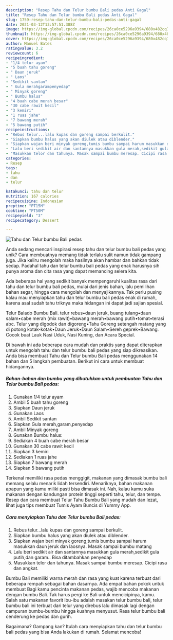 ```yaml
---
description: "Resep Tahu dan Telur bumbu Bali pedas Anti Gagal"
title: "Resep Tahu dan Telur bumbu Bali pedas Anti Gagal"
slug: 1759-resep-tahu-dan-telur-bumbu-bali-pedas-anti-gagal
date: 2021-03-12T13:57:51.388Z
image: https://img-global.cpcdn.com/recipes/26ca0ce5296a9394/680x482cq70/tahu-dan-telur-bumbu-bali-pedas-foto-resep-utama.jpg
thumbnail: https://img-global.cpcdn.com/recipes/26ca0ce5296a9394/680x482cq70/tahu-dan-telur-bumbu-bali-pedas-foto-resep-utama.jpg
cover: https://img-global.cpcdn.com/recipes/26ca0ce5296a9394/680x482cq70/tahu-dan-telur-bumbu-bali-pedas-foto-resep-utama.jpg
author: Manuel Bates
ratingvalue: 3.2
reviewcount: 6
recipeingredient:
- "1/4 telur ayam"
- "5 buah tahu goreng"
- " Daun jeruk"
- " Laos"
- "Sedikit santan"
- " Gula merahgarampenyedap"
- " Minyak goreng"
- " Bumbu halus"
- "4 buah cabe merah besar"
- "30 cabe rawit kecil"
- "3 kemiri"
- "1 ruas jahe"
- "7 bawang merah"
- "5 bawang putih"
recipeinstructions:
- "Rebus telur...lalu kupas dan goreng sampai berkulit."
- "Siapkan bumbu halus yang akan diulek atau diblender."
- "Siapkan wajan beri minyak goreng,tumis bumbu sampai harum masukkan daun jeruk dan laosnya. Masak sampai bumbu matang"
- "Lalu beri sedikit air dan santannya masukkan gula merah,sedikit gula putih,dan garam.. Bisa ditambahkan penyedap"
- "Masukkan telor dan tahunya. Masak sampai bumbu meresap. Cicipi rasa dan angkat."
categories:
- Resep
tags:
- tahu
- dan
- telur

katakunci: tahu dan telur 
nutrition: 167 calories
recipecuisine: Indonesian
preptime: "PT15M"
cooktime: "PT50M"
recipeyield: "3"
recipecategory: Dessert

---
```



![Tahu dan Telur bumbu Bali pedas](https://img-global.cpcdn.com/recipes/26ca0ce5296a9394/680x482cq70/tahu-dan-telur-bumbu-bali-pedas-foto-resep-utama.jpg)

Anda sedang mencari inspirasi resep tahu dan telur bumbu bali pedas yang unik? Cara membuatnya memang tidak terlalu sulit namun tidak gampang juga. Jika keliru mengolah maka hasilnya akan hambar dan bahkan tidak sedap. Padahal tahu dan telur bumbu bali pedas yang enak harusnya sih punya aroma dan cita rasa yang dapat memancing selera kita.

Ada beberapa hal yang sedikit banyak mempengaruhi kualitas rasa dari tahu dan telur bumbu bali pedas, mulai dari jenis bahan, lalu pemilihan bahan segar, hingga cara mengolah dan menyajikannya. Tak perlu pusing kalau mau menyiapkan tahu dan telur bumbu bali pedas enak di rumah, karena asal sudah tahu triknya maka hidangan ini dapat jadi sajian spesial.

Telur Balado Bumbu Bali. telur rebus•daun jeruk, buang tulang•daun salam•cabe merah (mix rawit)•bawang merah•bawang putih•tomat•terasi abc. Telur yang digodok dan digoreng•Tahu Goreng setengah matang yang di potong kotak-kotak•Daun Jeruk•Daun Salam•Sereh geprek•Bawang. Cocok buat Lauk Nasi Uduk, Nasi Kuning, dan Acara Special.


Di bawah ini ada beberapa cara mudah dan praktis yang dapat diterapkan untuk mengolah tahu dan telur bumbu bali pedas yang siap dikreasikan. Anda bisa membuat Tahu dan Telur bumbu Bali pedas menggunakan 14 bahan dan 5 langkah pembuatan. Berikut ini cara untuk membuat hidangannya.

<!--inarticleads1-->

##### Bahan-bahan dan bumbu yang dibutuhkan untuk pembuatan Tahu dan Telur bumbu Bali pedas:

1. Gunakan 1/4 telur ayam
1. Ambil 5 buah tahu goreng
1. Siapkan  Daun jeruk
1. Gunakan  Laos
1. Ambil Sedikit santan
1. Siapkan  Gula merah,garam,penyedap
1. Ambil  Minyak goreng
1. Gunakan  Bumbu halus:
1. Sediakan 4 buah cabe merah besar
1. Gunakan 30 cabe rawit kecil
1. Siapkan 3 kemiri
1. Sediakan 1 ruas jahe
1. Siapkan 7 bawang merah
1. Siapkan 5 bawang putih


Terkenal memiliki rasa pedas menggigit, makanan yang dimasak bumbu bali memang selalu menarik lidah tersendiri. Menariknya, bahan makanan apapun yang kamu miliki pasti bisa dimasak ini. Nah, kalau kamu suka makanan dengan kandungan protein tinggi seperti tahu, telur, dan tempe. Resep dan cara membuat Telur Tahu Bumbu Bali yang mudah dan lezat, lihat juga tips membuat Tumis Ayam Buncis di Yummy App. 

<!--inarticleads2-->

##### Cara menyiapkan Tahu dan Telur bumbu Bali pedas:

1. Rebus telur...lalu kupas dan goreng sampai berkulit.
1. Siapkan bumbu halus yang akan diulek atau diblender.
1. Siapkan wajan beri minyak goreng,tumis bumbu sampai harum masukkan daun jeruk dan laosnya. Masak sampai bumbu matang
1. Lalu beri sedikit air dan santannya masukkan gula merah,sedikit gula putih,dan garam.. Bisa ditambahkan penyedap
1. Masukkan telor dan tahunya. Masak sampai bumbu meresap. Cicipi rasa dan angkat.


Bumbu Bali memiliki warna merah dan rasa yang kuat karena terbuat dari beberapa rempah sebagai bahan dasarnya. Ada empat bahan pokok untuk membuat Bagi kamu pencinta makanan pedas, wajib mencoba makanan dengan bumbu Bali. Tak harus pergi ke Bali untuk mencicipinya, kamu. Salah satu makanan favorit ibu-ibu adalah masakan telur bumbu bali, telur bumbu bali ini terbuat dari telur yang direbus lalu dimasak lagi dengan campuran bumbu-bumbu hingga kuahnya menyusut. Rasa telur bumbu bali cenderung ke pedas dan gurih. 

Bagaimana? Gampang kan? Itulah cara menyiapkan tahu dan telur bumbu bali pedas yang bisa Anda lakukan di rumah. Selamat mencoba!
